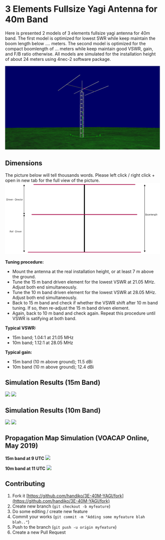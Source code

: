 # 3 Elements Fullsize Yagi Antenna for 40m Band
Here is presented 2 models of 3 elements fullsize yagi antenna for 40m band.
The first model is optimized for lowest SWR while keep maintain the boom length below .... meters. The second model is optimized for the compact boomlength of ... meters while keep maintain good VSWR, gain, and F/B ratio otherwise. All models are simulated for the installation height of about 24 meters using 4nec-2 software package.


![](./panoramic.png)

## Dimensions
The picture below will tell thousands words. Please left click / right click + open in new tab for the full view of the picture.
![](./yagi-diagram.png)

**Tuning procedure:**
* Mount the antenna at the real installation height, or at least 7 m above the ground.
* Tune the 15 m band driven element for the lowest VSWR at 21.05 MHz. Adjust both end simultaneously.
* Tune the 10 m band driven element for the lowest VSWR at 28.05 MHz. Adjust both end simultaneously.
* Back to 15 m band and check if whether the VSWR shift after 10 m band tuning. If so, then re-adjust the 15 m band driven element.
* Again, back to 10 m band and check again. Repeat this procedure until VSWR is satifying at both band.

**Typical VSWR:**
* 15m band; 1.04:1 at 21.05 MHz
* 10m band; 1.12:1 at 28.05 MHz

**Typical gain:**
* 15m band (10 m above ground); 11.5 dBi
* 10m band (10 m above ground); 12.4 dBi

## Simulation Results (15m Band)
![](./VSWR15.png)
![](./patt15.png)

## Simulation Results (10m Band)
![](./VSWR10.png)
![](./patt10.png)

## Propagation Map Simulation (VOACAP Online, May 2019)
**15m band at 9 UTC**
![](./prop15peak.png)

**10m band at 11 UTC**
![](./prop10peak.png)

## Contributing
1. Fork it [https://github.com/handiko/3E-40M-YAGI/fork](https://github.com/handiko/3E-40M-YAGI/fork)
2. Create new branch (`git checkout -b myfeature`)
3. Do some editing / create new feature
4. Commit your works (`git commit -m "Adding some myfeature blah blah.."`)
5. Push to the branch (`git push -u origin myfeature`)
6. Create a new Pull Request
